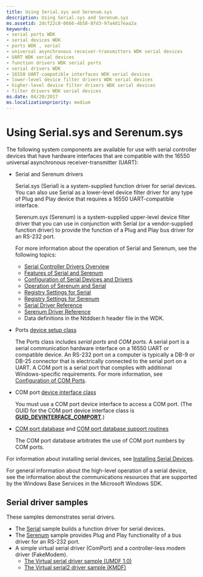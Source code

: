 ```yaml
---
title: Using Serial.sys and Serenum.sys
description: Using Serial.sys and Serenum.sys
ms.assetid: 2dcf22c8-0666-4b58-8fd3-97a4d17eaa2a
keywords:
- serial ports WDK
- serial devices WDK
- ports WDK , serial
- universal asynchronous receiver-transmitters WDK serial devices
- UART WDK serial devices
- function drivers WDK serial ports
- serial drivers WDK
- 16550 UART-compatible interfaces WDK serial devices
- lower-level device filter drivers WDK serial devices
- higher-level device filter drivers WDK serial devices
- filter drivers WDK serial devices
ms.date: 04/20/2017
ms.localizationpriority: medium
---
```


# Using Serial.sys and Serenum.sys

The following system components are available for use with serial controller devices that have hardware interfaces that are compatible with the 16550 universal asynchronous receiver-transmitter (UART):

-   Serial and Serenum drivers

    Serial.sys (Serial) is a system-supplied function driver for serial devices. You can also use Serial as a lower-level device filter driver for any type of Plug and Play device that requires a 16550 UART-compatible interface.

    Serenum.sys (Serenum) is a system-supplied upper-level device filter driver that you can use in conjunction with Serial (or a vendor-supplied function driver) to provide the function of a Plug and Play bus driver for an RS-232 port.

    For more information about the operation of Serial and Serenum, see the following topics:

    - [Serial Controller Drivers Overview](serial-drivers-overview.md)
    - [Features of Serial and Serenum](features-of-serial-and-serenum.md)
    - [Configuration of Serial Devices and Drivers](configuration-of-serial-devices-and-drivers.md)
    - [Operation of Serenum and Serial](operation-of-serenum-and-serial.md)
    - [Registry Settings for Serial](registry-settings-for-serial.md)
    - [Registry Settings for Serenum](registry-settings-for-serenum.md)
    - [Serial Driver Reference](https://docs.microsoft.com/windows-hardware/drivers/ddi/content/index)
    - [Serenum Driver Reference](https://docs.microsoft.com/windows-hardware/drivers/ddi/content/index)
    - Data definitions in the Ntddser.h header file in the WDK.

<!-- -->

- Ports [device setup class](https://docs.microsoft.com/windows-hardware/drivers/install/device-setup-classes)

    The Ports class includes *serial ports* and *COM ports*. A serial port is a serial communication hardware interface on a 16550 UART or compatible device. An RS-232 port on a computer is typically a DB-9 or DB-25 connector that is electrically connected to the serial port on a UART. A COM port is a serial port that complies with additional Windows-specific requirements. For more information, see [Configuration of COM Ports](configuration-of-com-ports.md).

- COM port [device interface class](https://docs.microsoft.com/windows-hardware/drivers/install/device-interface-classes)

    You must use a COM port device interface to access a COM port. (The GUID for the COM port device interface class is [**GUID\_DEVINTERFACE\_COMPORT**](https://docs.microsoft.com/windows-hardware/drivers/install/guid-devinterface-comport).)

- [COM port database](com-port-database.md) and [COM port database support routines](https://docs.microsoft.com/windows-hardware/drivers/ddi/content/index)

    The COM port database arbitrates the use of COM port numbers by COM ports.

For information about installing serial devices, see [Installing Serial Devices](installing-serial-devices.md).

For general information about the high-level operation of a serial device, see the information about the communications resources that are supported by the Windows Base Services in the Microsoft Windows SDK.

## Serial driver samples

These samples demonstrates serial drivers.

- The [Serial](https://go.microsoft.com/fwlink/p/?LinkId=617962) sample builds a function driver for serial devices.
- The [Serenum](https://go.microsoft.com/fwlink/p/?LinkId=617961) sample provides Plug and Play functionality of a bus driver for an RS-232 port.
- A simple virtual serial driver (ComPort) and a controller-less modem driver (FakeModem).
    -   [The Virtual serial driver sample (UMDF 1.0)](https://go.microsoft.com/fwlink/p/?LinkId=617963)
    -   [The Virtual serial2 driver sample (KMDF)](https://go.microsoft.com/fwlink/p/?LinkId=722209)
